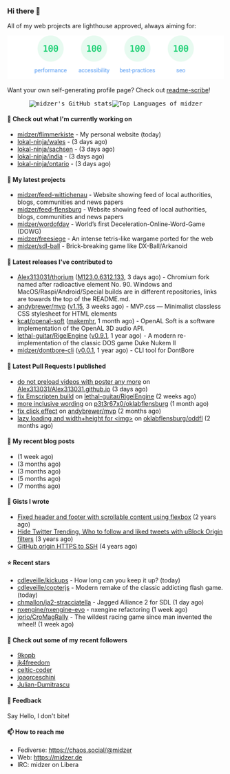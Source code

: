 ### Hi there 👋

All of my web projects are lighthouse approved, always aiming for:

<p align="center">
  <kbd><img src="https://github.com/midzer/midzer/blob/master/lighthouse.svg" alt="Lighthouse score 100s"></kbd>
</p>

Want your own self-generating profile page? Check out [readme-scribe](https://github.com/muesli/readme-scribe)!

<p align="center">
  <kbd><img src="https://github-readme-stats.vercel.app/api?username=midzer&show_icons=true&hide_title=true&hide_border=true&theme=tokyonight" alt="midzer's GitHub stats"><img height="165" src="https://github-readme-stats.vercel.app/api/top-langs/?username=midzer&layout=compact&langs_count=8&hide_border=true&theme=tokyonight" alt="Top Languages of midzer"></kbd>
</p>

#### 👷 Check out what I'm currently working on

- [midzer/flimmerkiste](https://github.com/midzer/flimmerkiste) - My personal website (today)
- [lokal-ninja/wales](https://github.com/lokal-ninja/wales) -  (3 days ago)
- [lokal-ninja/sachsen](https://github.com/lokal-ninja/sachsen) -  (3 days ago)
- [lokal-ninja/india](https://github.com/lokal-ninja/india) -  (3 days ago)
- [lokal-ninja/ontario](https://github.com/lokal-ninja/ontario) -  (3 days ago)

#### 🌱 My latest projects

- [midzer/feed-wittichenau](https://github.com/midzer/feed-wittichenau) - Website showing feed of local authorities, blogs, communities and news papers
- [midzer/feed-flensburg](https://github.com/midzer/feed-flensburg) - Website showing feed of local authorities, blogs, communities and news papers
- [midzer/wordofday](https://github.com/midzer/wordofday) - World’s first Deceleration-Online-Word-Game (DOWG)
- [midzer/freesiege](https://github.com/midzer/freesiege) - An intense tetris-like wargame ported for the web
- [midzer/sdl-ball](https://github.com/midzer/sdl-ball) - Brick-breaking game like DX-Ball/Arkanoid

#### 🔭 Latest releases I've contributed to

- [Alex313031/thorium](https://github.com/Alex313031/thorium) ([M123.0.6312.133](https://github.com/Alex313031/thorium/releases/tag/M123.0.6312.133), 3 days ago) - Chromium fork named after radioactive element No. 90. Windows and MacOS/Raspi/Android/Special builds are in different repositories, links are towards the top of the README.md.
- [andybrewer/mvp](https://github.com/andybrewer/mvp) ([v1.15](https://github.com/andybrewer/mvp/releases/tag/v1.15), 3 weeks ago) - MVP.css — Minimalist classless CSS stylesheet for HTML elements
- [kcat/openal-soft](https://github.com/kcat/openal-soft) ([makemhr](https://github.com/kcat/openal-soft/releases/tag/makemhr), 1 month ago) - OpenAL Soft is a software implementation of the OpenAL 3D audio API.
- [lethal-guitar/RigelEngine](https://github.com/lethal-guitar/RigelEngine) ([v0.9.1](https://github.com/lethal-guitar/RigelEngine/releases/tag/v0.9.1), 1 year ago) - A modern re-implementation of the classic DOS game Duke Nukem II
- [midzer/dontbore-cli](https://github.com/midzer/dontbore-cli) ([v0.0.1](https://github.com/midzer/dontbore-cli/releases/tag/v0.0.1), 1 year ago) - CLI tool for DontBore

#### 🔨 Latest Pull Requests I published

- [do not preload videos with poster any more](https://github.com/Alex313031/Alex313031.github.io/pull/26) on [Alex313031/Alex313031.github.io](https://github.com/Alex313031/Alex313031.github.io) (3 days ago)
- [fix Emscripten build](https://github.com/lethal-guitar/RigelEngine/pull/921) on [lethal-guitar/RigelEngine](https://github.com/lethal-guitar/RigelEngine) (2 weeks ago)
- [more inclusive wording](https://github.com/p3t3r67x0/oklabflensburg/pull/1) on [p3t3r67x0/oklabflensburg](https://github.com/p3t3r67x0/oklabflensburg) (1 month ago)
- [fix click effect](https://github.com/andybrewer/mvp/pull/112) on [andybrewer/mvp](https://github.com/andybrewer/mvp) (2 months ago)
- [lazy loading and width&#43;height for &lt;img&gt;](https://github.com/oklabflensburg/oddfl/pull/2) on [oklabflensburg/oddfl](https://github.com/oklabflensburg/oddfl) (2 months ago)

#### 📜 My recent blog posts

- [](https://midzer.de/porting-games-for-the-web-with-emscripten) (1 week ago)
- [](https://midzer.de/kaiserschmarrn) (3 months ago)
- [](https://midzer.de/the-future-is-remix) (3 months ago)
- [](https://midzer.de/obatzda) (5 months ago)
- [](https://midzer.de/how-to-disrupt-an-online-conversation-legally) (7 months ago)

#### 📓 Gists I wrote

- [Fixed header and footer with scrollable content using flexbox](https://gist.github.com/3893ce8c0bec6f805ec1a7bb3269775d) (2 years ago)
- [Hide Twitter Trending, Who to follow and liked tweets with uBlock Origin filters](https://gist.github.com/1afc39bdf5adbfe0020d1c2212b76b87) (3 years ago)
- [GitHub origin HTTPS to SSH](https://gist.github.com/3ceba8ad7d956e02d9e920b121d8d059) (4 years ago)

#### ⭐ Recent stars

- [cdleveille/kickups](https://github.com/cdleveille/kickups) - How long can you keep it up? (today)
- [cdleveille/copterjs](https://github.com/cdleveille/copterjs) - Modern remake of the classic addicting flash game. (today)
- [chmallon/ja2-stracciatella](https://github.com/chmallon/ja2-stracciatella) - Jagged Alliance 2 for SDL (1 day ago)
- [nxengine/nxengine-evo](https://github.com/nxengine/nxengine-evo) - nxengine refactoring (1 week ago)
- [jorio/CroMagRally](https://github.com/jorio/CroMagRally) - The wildest racing game since man invented the wheel! (1 week ago)

#### 👯 Check out some of my recent followers

- [9kopb](https://github.com/9kopb)
- [jk4freedom](https://github.com/jk4freedom)
- [celtic-coder](https://github.com/celtic-coder)
- [joaorceschini](https://github.com/joaorceschini)
- [Julian-Dumitrascu](https://github.com/Julian-Dumitrascu)

#### 💬 Feedback

Say Hello, I don't bite!

#### 📫 How to reach me

- Fediverse: https://chaos.social/@midzer
- Web: https://midzer.de
- IRC: midzer on Libera
